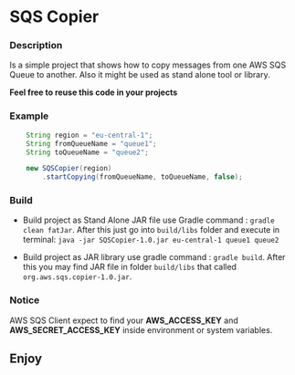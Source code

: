 # SQS Copier

### Description

Is a simple project that shows how to copy messages from one AWS SQS Queue to another. Also it might be used as stand alone tool or library.

**Feel free to reuse this code in your projects**

### Example

```java
    String region = "eu-central-1";
    String fromQueueName = "queue1";
    String toQueueName = "queue2";

    new SQSCopier(region)
        .startCopying(fromQueueName, toQueueName, false);
```

### Build

- Build project as Stand Alone JAR file use Gradle command : `gradle clean fatJar`. After this just go into `build/libs` folder and execute in terminal:
`java -jar SQSCopier-1.0.jar eu-central-1 queue1 queue2`

- Build project as JAR library use gradle command : `gradle build`. After this you may find JAR file in folder `build/libs` that called `org.aws.sqs.copier-1.0.jar`.

### Notice

AWS SQS Client expect to find your **AWS_ACCESS_KEY** and **AWS_SECRET_ACCESS_KEY** inside environment or system variables.

## Enjoy
